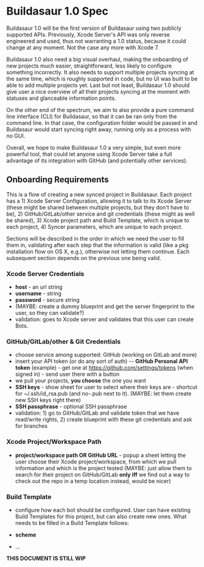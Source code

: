 # Buildasaur 1.0 Spec

Buildasaur 1.0 will be the first version of Buildasaur using two publicly supported APIs. Previously, Xcode Server's API was only reverse engineered and used, thus not warranting a 1.0 status, because it could change at any moment. Not the case any more with Xcode 7.

Buildasaur 1.0 also need a big visual overhaul, making the onboarding of new projects much easier, straightforward, less likely to configure something incorrectly. It also needs to support multiple projects syncing at the same time, which is roughly supported in code, but no UI was built to be able to add multiple projects yet. Last but not least, Buildasaur 1.0 should give user a nice overview of all their projects syncing at the moment with statuses and glanceable information points.

On the other end of the spectrum, we aim to also provide a pure command line interface (CLI) for Buildasaur, so that it can be ran only from the command line. In that case, the configuration folder would be passed in and Buildasaur would start syncing right away, running only as a process with no GUI. 

Overall, we hope to make Buildasaur 1.0 a very simple, but even more powerful tool, that could let anyone using Xcode Server take a full advantage of its integration with GitHub (and potentially other services).

## Onboarding Requirements

This is a flow of creating a new synced project in Buildasaur. Each project has a 1) Xcode Server Configuration, allowing it to talk to its Xcode Server (these might be shared between multiple projects, but they don't have to be), 2) GitHub/GitLab/other service and git credentials (these might as well be shared), 3) Xcode project path and Build Template, which is unique to each project, 4) Syncer parameters, which are unique to each project.

Sections will be described in the order in which we need the user to fill them in, validating after each step that the information is valid (like a pkg installation flow on OS X, e.g.), otherwise not letting them continue. Each subsequent section depends on the previous one being valid.

### Xcode Server Credentials
- **host** - an url string
- **username** - string
- **password** - secure string
- (MAYBE: create a dummy blueprint and get the server fingerprint to the user, so they can validate?)
- validation: goes to Xcode server and validates that this user can create Bots. 

### GitHub/GitLab/other & Git Credentials
- choose service among supported: GitHub (working on GitLab and more)
- insert your API token (or do any sort of auth)
-- **GitHub Personal API token** (example) - get one at https://github.com/settings/tokens (when signed in) - send user there with a button
- we pull your projects, **you choose** the one you want
- **SSH keys** - show sheet for user to select where their keys are - shortcut for ~/.ssh/id_rsa.pub (and no-.pub next to it). (MAYBE: let them create new SSH keys right there)
- **SSH passphrase** - optional SSH passphrase
- validation: 1) go to GitHub/GitLab and validate token that we have read/write rights, 2) create blueprint with these git credentials and ask for branches

### Xcode Project/Workspace Path
- **project/workspace path OR GitHub URL** - popup a sheet letting the user choose their Xcode project/workspace, from which we pull information and which is the project tested (MAYBE: just allow them to search for their project on GitHub/GitLab **only iff** we find out a way to check out the repo in a temp location instead, would be nicer)

### Build Template
- configure how each bot should be configured. User can have existing Build Templates for this project, but can also create new ones. What needs to be filled in a Build Template follows:

- **scheme**
- ...

**THIS DOCUMENT IS STILL WIP**

